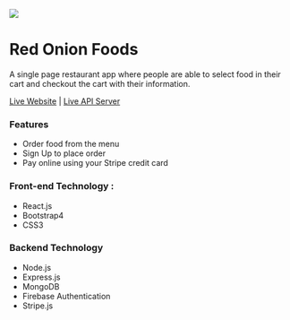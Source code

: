 ![](https://iili.io/2kZh5x.png)

# Red Onion Foods

A single page restaurant app where people are able to select food in their cart and checkout the cart with their information.

[Live Website](https://hot-onion-restaurant-frontend.web.app/) | [Live API Server](https://hot-onion-restaurant-server.herokuapp.com/)

### Features

- Order food from the menu
- Sign Up to place order
- Pay online using your Stripe credit card

### Front-end Technology :

- React.js
- Bootstrap4
- CSS3

### Backend Technology

- Node.js
- Express.js
- MongoDB
- Firebase Authentication
- Stripe.js
